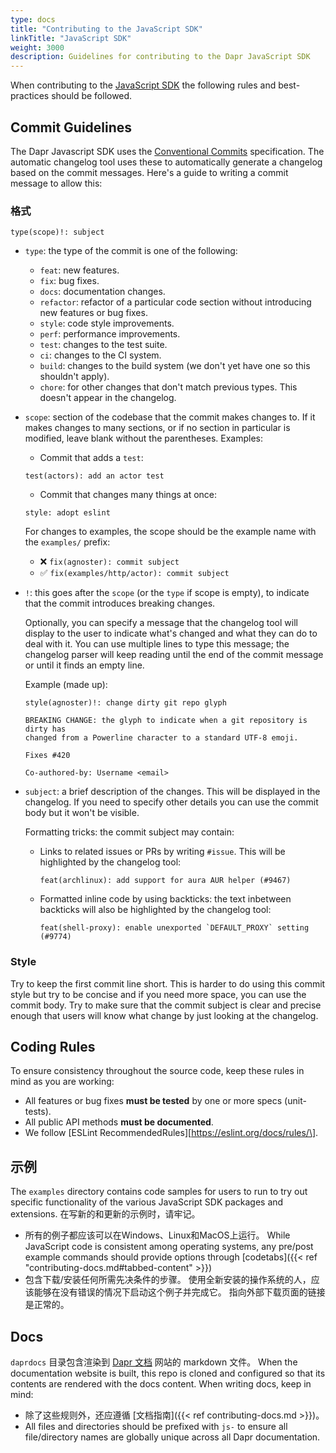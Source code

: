 ```yaml
---
type: docs
title: "Contributing to the JavaScript SDK"
linkTitle: "JavaScript SDK"
weight: 3000
description: Guidelines for contributing to the Dapr JavaScript SDK
---
```


When contributing to the [JavaScript SDK](https://github.com/dapr/js-sdk) the following rules and best-practices should be followed.

## Commit Guidelines

The Dapr Javascript SDK uses the [Conventional Commits](https://www.conventionalcommits.org/en/v1.0.0/) specification. The automatic changelog tool uses these to automatically generate a changelog based on the commit messages. Here's a guide to writing a commit message to allow this:

### 格式

```
type(scope)!: subject
```

- `type`: the type of the commit is one of the following:

  - `feat`: new features.
  - `fix`: bug fixes.
  - `docs`: documentation changes.
  - `refactor`: refactor of a particular code section without introducing new features or bug fixes.
  - `style`: code style improvements.
  - `perf`: performance improvements.
  - `test`: changes to the test suite.
  - `ci`: changes to the CI system.
  - `build`: changes to the build system (we don't yet have one so this shouldn't apply).
  - `chore`: for other changes that don't match previous types. This doesn't appear in the changelog.

- `scope`: section of the codebase that the commit makes changes to. If it makes changes to many sections, or if no section in particular is modified, leave blank without the parentheses. Examples:

  - Commit that adds a `test`:
  ```
  test(actors): add an actor test
  ```

  - Commit that changes many things at once:
  ```
  style: adopt eslint
  ```

  For changes to examples, the scope should be the example name with the `examples/` prefix:

  - ❌ `fix(agnoster): commit subject`
  - ✅ `fix(examples/http/actor): commit subject`

- `!`: this goes after the `scope` (or the `type` if scope is empty), to indicate that the commit introduces breaking changes.

  Optionally, you can specify a message that the changelog tool will display to the user to indicate what's changed and what they can do to deal with it. You can use multiple lines to type this message; the changelog parser will keep reading until the end of the commit message or until it finds an empty line.

  Example (made up):

  ```
  style(agnoster)!: change dirty git repo glyph

  BREAKING CHANGE: the glyph to indicate when a git repository is dirty has
  changed from a Powerline character to a standard UTF-8 emoji.

  Fixes #420

  Co-authored-by: Username <email>
  ```

- `subject`: a brief description of the changes. This will be displayed in the changelog. If you need to specify other details you can use the commit body but it won't be visible.

  Formatting tricks: the commit subject may contain:

  - Links to related issues or PRs by writing `#issue`. This will be highlighted by the changelog tool:
    ```
    feat(archlinux): add support for aura AUR helper (#9467)
    ```

  - Formatted inline code by using backticks: the text inbetween backticks will also be highlighted by the changelog tool:
    ```
    feat(shell-proxy): enable unexported `DEFAULT_PROXY` setting (#9774)
    ```

### Style

Try to keep the first commit line short. This is harder to do using this commit style but try to be concise and if you need more space, you can use the commit body. Try to make sure that the commit subject is clear and precise enough that users will know what change by just looking at the changelog.

## Coding Rules

To ensure consistency throughout the source code, keep these rules in mind as you are working:

* All features or bug fixes **must be tested** by one or more specs (unit-tests).
* All public API methods **must be documented**.
* We follow \[ESLint RecommendedRules\]\[https://eslint.org/docs/rules/\].

## 示例

The `examples` directory contains code samples for users to run to try out specific functionality of the various JavaScript SDK packages and extensions. 在写新的和更新的示例时，请牢记。

- 所有的例子都应该可以在Windows、Linux和MacOS上运行。 While JavaScript code is consistent among operating systems, any pre/post example commands should provide options through [codetabs]({{< ref "contributing-docs.md#tabbed-content" >}})
- 包含下载/安装任何所需先决条件的步骤。 使用全新安装的操作系统的人，应该能够在没有错误的情况下启动这个例子并完成它。 指向外部下载页面的链接是正常的。

## Docs

`daprdocs` 目录包含渲染到 [Dapr 文档](https://docs.dapr.io) 网站的 markdown 文件。 When the documentation website is built, this repo is cloned and configured so that its contents are rendered with the docs content. When writing docs, keep in mind:

   - 除了这些规则外，还应遵循 [文档指南]({{< ref contributing-docs.md >}})。
   - All files and directories should be prefixed with `js-` to ensure all file/directory names are globally unique across all Dapr documentation.
